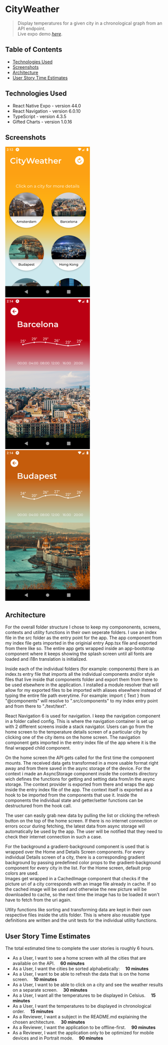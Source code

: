 # CityWeather
> Display temperatures for a given city in a chronological graph from an API endpoint.  
> Live expo demo [_here_](https://expo.dev/@sjaakvanlenten/weatherApp).

## Table of Contents
* [Technologies Used](#technologies-used)
* [Screenshots](#screenshots)
* [Architecture](#Architecture)
* [User Story Time Estimates](#user-story-time-estimates)

## Technologies Used
- React Native Expo - version 44.0
- React Navigation - version 6.0.10
- TypeScript - version 4.3.5
- Gifted Charts - version 1.0.16

## Screenshots
<p float="left">
<img src="./screenshots/homescreen.png" width="270" height="480">
<img src="./screenshots/city_example1.png" width="270" height="480">
<img src="./screenshots/city_example2.png" width="270" height="480">
</p>

## Architecture
For the overall folder structure I chose to keep my compononents, screens, contexts and utility functions in their own seperate folders. I use an index file in the src folder
as the entry point for the app. The app component from my index file gets imported in the originial entry App.tsx file and exported from there like so.
The entire app gets wrapped inside an app-bootstrap component where it keeps showing the splash screen until all fonts are loaded and i18n translation is initialized.

Inside each of the individual folders (for example: components) there is an index.ts entry file that imports all the individual components and/or style files that live inside that components folder
and export them from there to be used elsewhere in the application. I installed a module resolver that will allow for my exported files to be imported with aliases elsewhere instead of typing the 
entire file path everytime. For example: import { Text } from "@components" will resolve to ".src/components" to my index entry point and from there to "./text/text".

React Navigation 6 is used for navigation. I keep the navigation component in a folder called config. This is where the navigation container is set up with 2 different screens inside a stack navigator.
Users can go from the home screen to the temperature details screen of a particular city by clicking one of the city items on the home screen. The navigation component gets imported in the
entry index file of the app where it is the final wrapped child component.

On the home screen the API gets called for the first time the component mounts. The received data gets transformed in a more usable format right away and from there saved in the async storage of the device.
For the context i made an AsyncStorage component inside the contexts directory wich defines the functions for getting and setting data from/in the async storage. The context provider is exported from there and wraps 
the app inside the entry index file of the app. The context itself is exported as a hook to be imported from the components that use it. Inside the components the individual state and getter/setter functions
can be destructured from the hook call.

The user can easily grab new data by pulling the list or clicking the refresh button on the top of the home screen. If there is no internet connection or errors occur during fetching, the latest data from async storage will automatically be used by the app. The user will be notified that they need
to check their internet connection in such a case.

For the background a gradient-background component is used that is wrapped over the Home and Details Screen components. For every individual Details screen of a city, there is a corresponding gradient background by passing predefined color props to the 
gradient-background component for every city in the list. For the Home screen, default prop colors are used.  
Images get wrapped in a CachedImage component that checks if the picture uri of a city corresponds with an image file already in cache. 
If so the cached image will be used and otherwise the new picture will be downloaded to cache, so the next time the image has to be loaded it won't have to fetch from 
the uri again.

Utlity functions like sorting and transforming data are kept in their own respective files inside the utils folder. 
This is where also reusable type definitions are written and the unit tests for the individual utility functions.



## User Story Time Estimates
The total estimated time to complete the user stories is roughly 6 hours.

- As a User, I want to see a home screen with all the cities that are available on the API. &emsp;**60 minutes**
- As a User, I want the cities be sorted alphabetically: &emsp;**10 minutes**
- As a User, I want to be able to refresh the data that is on the home screen. &emsp;**10 minutes**
- As a User, I want to be able to click on a city and see the weather results on a separate screen. &emsp;**30 minutes**
- As a User, I want all the temperatures to be displayed in Celsius. &emsp;**15 minutes**
- As a User, I want the temperatures to be displayed in chronological order. &emsp;**15 minutes**
- As a Reviewer, I want a subject in the README.md explaining the chosen architecture. &emsp;**30 minutes**
- As a Reviewer, I want the application to be offline-first. &emsp;**90 minutes**
- As a Reviewer, I want the application only to be optimized for mobile devices and in Portrait mode. &emsp;**90 minutes**







